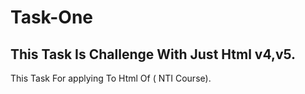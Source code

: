 # Task-One
## This Task Is Challenge With Just Html v4,v5. 
 This Task For  applying  To Html Of ( NTI Course). 
 
